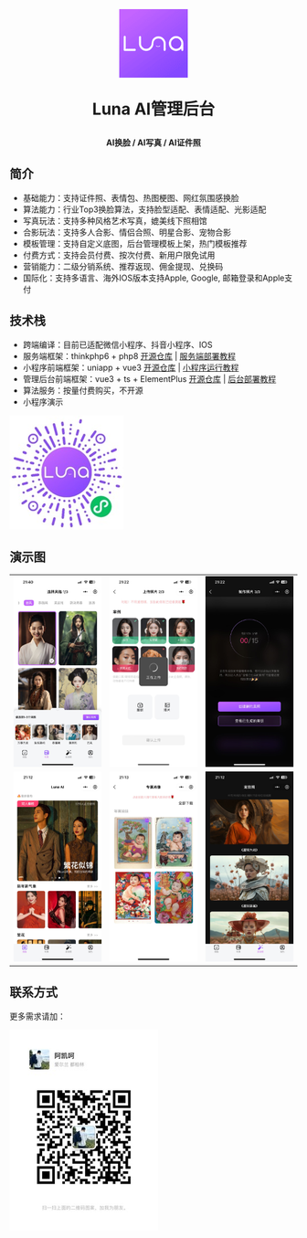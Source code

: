 <p align="center">
	<img alt="logo" src="../doc/image/logo-small.png">
</p>
<h1 align="center" style="margin: 30px 0 30px; font-weight: bold;">Luna AI管理后台</h1>
<h4 align="center">AI换脸 / AI写真 / AI证件照</h4>

## 简介

- 基础能力：支持证件照、表情包、热图梗图、网红氛围感换脸
- 算法能力：行业Top3换脸算法，支持脸型适配、表情适配、光影适配
- 写真玩法：支持多种风格艺术写真，媲美线下照相馆
- 合影玩法：支持多人合影、情侣合照、明星合影、宠物合影
- 模板管理：支持自定义底图，后台管理模板上架，热门模板推荐
- 付费方式：支持会员付费、按次付费、新用户限免试用
- 营销能力：二级分销系统、推荐返现、佣金提现、兑换码
- 国际化：支持多语言、海外IOS版本支持Apple, Google, 邮箱登录和Apple支付

## 技术栈

- 跨端编译：目前已适配微信小程序、抖音小程序、IOS
- 服务端框架：thinkphp6 + php8 [开源仓库](https://gitee.com/loxi-open-source/luna-app-server) | [服务端部署教程](https://gitee.com/loxi-open-source/luna-app-server/blob/master/doc/deploy.md)
- 小程序前端框架：uniapp + vue3 [开源仓库](https://gitee.com/loxi-open-source/luna-app-miniprogram) | [小程序运行教程](https://gitee.com/loxi-open-source/luna-app-miniprogram/blob/master/doc/deploy.md)
- 管理后台前端框架：vue3 + ts + ElementPlus [开源仓库](https://gitee.com/loxi-open-source/luna-app-admin) | [后台部署教程](https://gitee.com/loxi-open-source/luna-app-admin/blob/master/doc/deploy.md)
- 算法服务：按量付费购买，不开源
- 小程序演示

<img src="../doc/image/qrcode.jpg" alt="小程序演示"/>


## 演示图

<table>
    <tr>
        <td><img src="../doc/image/show-1.jpg"/></td>
        <td><img src="../doc/image/show-2.jpg"/></td>
        <td><img src="../doc/image/show-3.jpg"/></td>
    </tr>
	<tr>
        <td><img src="../doc/image/show-4.jpg"/></td>
        <td><img src="../doc/image/show-5.jpg"/></td>
        <td><img src="../doc/image/show-6.jpg"/></td>
    </tr>
</table>


## 联系方式

更多需求请加：

<img src="../doc/image/wechat-contact.jpg" alt="小程序演示"/>
